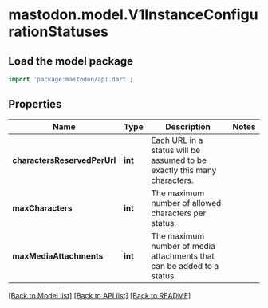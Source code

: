 # mastodon.model.V1InstanceConfigurationStatuses

## Load the model package
```dart
import 'package:mastodon/api.dart';
```

## Properties
Name | Type | Description | Notes
------------ | ------------- | ------------- | -------------
**charactersReservedPerUrl** | **int** | Each URL in a status will be assumed to be exactly this many characters. | 
**maxCharacters** | **int** | The maximum number of allowed characters per status. | 
**maxMediaAttachments** | **int** | The maximum number of media attachments that can be added to a status. | 

[[Back to Model list]](../README.md#documentation-for-models) [[Back to API list]](../README.md#documentation-for-api-endpoints) [[Back to README]](../README.md)


